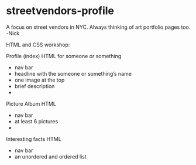 # streetvendors-profile

A focus on street vendors in NYC. 
Always thinking of art portfolio pages too.
-Nick


HTML and CSS workshop:

Profile (index) HTML for someone or something
- nav bar
- headline with the someone or something’s name
- one image at the top
- brief description
- 
Picture Album HTML
- nav bar
- at least 6 pictures
- 
Interesting facts HTML
- nav bar
- an unordered and ordered list
